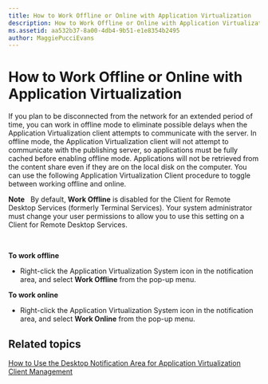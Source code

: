 ```yaml
---
title: How to Work Offline or Online with Application Virtualization
description: How to Work Offline or Online with Application Virtualization
ms.assetid: aa532b37-8a00-4db4-9b51-e1e8354b2495
author: MaggiePucciEvans
---
```


# How to Work Offline or Online with Application Virtualization


If you plan to be disconnected from the network for an extended period of time, you can work in offline mode to eliminate possible delays when the Application Virtualization client attempts to communicate with the server. In offline mode, the Application Virtualization client will not attempt to communicate with the publishing server, so applications must be fully cached before enabling offline mode. Applications will not be retrieved from the content share even if they are on the local disk on the computer. You can use the following Application Virtualization Client procedure to toggle between working offline and online.

**Note**  
By default, **Work Offline** is disabled for the Client for Remote Desktop Services (formerly Terminal Services). Your system administrator must change your user permissions to allow you to use this setting on a Client for Remote Desktop Services.

 

**To work offline**

-   Right-click the Application Virtualization System icon in the notification area, and select **Work Offline** from the pop-up menu.

**To work online**

-   Right-click the Application Virtualization System icon in the notification area, and select **Work Online** from the pop-up menu.

## Related topics


[How to Use the Desktop Notification Area for Application Virtualization Client Management](how-to-use-the-desktop-notification-area-for-application-virtualization-client-management.md)

 

 





